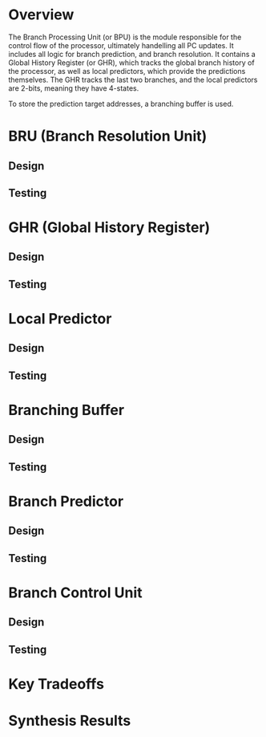 # Overview
The Branch Processing Unit (or BPU) is the module responsible for the control flow of the processor, ultimately handelling all PC updates. It includes all logic for branch prediction, and branch resolution. It contains a Global History Register (or GHR), which tracks the global branch history of the processor, as well as local predictors, which provide the predictions themselves. The GHR tracks the last two branches, and the local predictors are 2-bits, meaning they have 4-states.

To store the prediction target addresses, a branching buffer is used. 

# BRU (Branch Resolution Unit)

## Design

## Testing

# GHR (Global History Register)

## Design

## Testing

# Local Predictor

## Design

## Testing

# Branching Buffer

## Design

## Testing

# Branch Predictor

## Design

## Testing

# Branch Control Unit

## Design

## Testing

# Key Tradeoffs

# Synthesis Results
